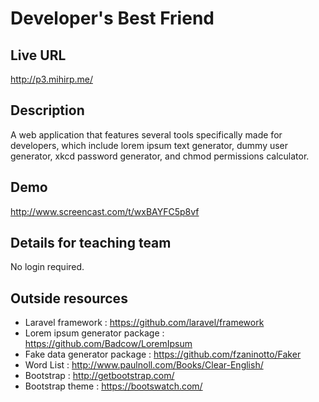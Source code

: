 # Developer's Best Friend

## Live URL
<http://p3.mihirp.me/>

## Description
A web application that features several tools specifically made for developers,
which include lorem ipsum text generator, dummy user generator, xkcd password
 generator, and chmod permissions calculator.

## Demo
<http://www.screencast.com/t/wxBAYFC5p8vf>

## Details for teaching team
No login required.

## Outside resources
* Laravel framework : <https://github.com/laravel/framework>
* Lorem ipsum generator package : <https://github.com/Badcow/LoremIpsum>
* Fake data generator package : <https://github.com/fzaninotto/Faker>
* Word List :  <http://www.paulnoll.com/Books/Clear-English/>
* Bootstrap : <http://getbootstrap.com/>
* Bootstrap theme : <https://bootswatch.com/>
